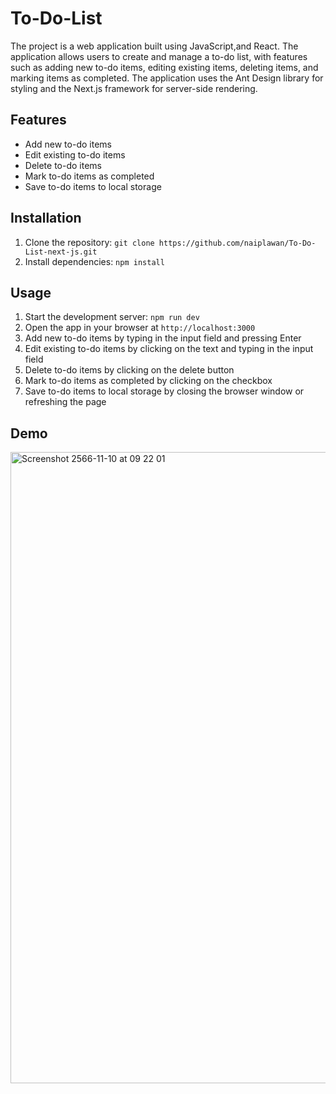 
# To-Do-List
The project is a web application built using JavaScript,and React. The application allows users to create and manage a to-do list, with features such as adding new to-do items, editing existing items, deleting items, and marking items as completed. The application uses the Ant Design library for styling and the Next.js framework for server-side rendering.

## Features

-   Add new to-do items
-   Edit existing to-do items
-   Delete to-do items
-   Mark to-do items as completed
-   Save to-do items to local storage

## Installation

1.  Clone the repository:  `git clone https://github.com/naiplawan/To-Do-List-next-js.git`
2.  Install dependencies:  `npm install`

## Usage

1.  Start the development server:  `npm run dev`
2.  Open the app in your browser at  `http://localhost:3000`
3.  Add new to-do items by typing in the input field and pressing Enter
4.  Edit existing to-do items by clicking on the text and typing in the input field
5.  Delete to-do items by clicking on the delete button
6.  Mark to-do items as completed by clicking on the checkbox
7.  Save to-do items to local storage by closing the browser window or refreshing the page

## Demo
<img width="1010" alt="Screenshot 2566-11-10 at 09 22 01" src="https://github.com/naiplawan/To-Do-List-next-js/assets/124332198/857d56d6-d436-4964-aae4-2260360daf37">
